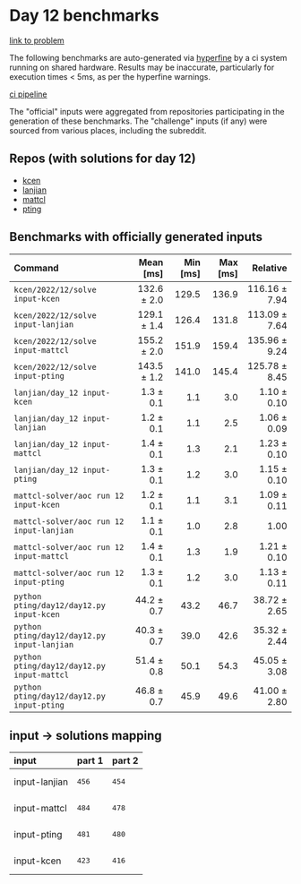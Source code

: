 # Day 12 benchmarks

[link to problem](http://adventofcode.com/2022/day/12)

The following benchmarks are auto-generated via [hyperfine](https://github.com/sharkdp/hyperfine) by a ci system running on shared hardware. Results may be inaccurate, particularly for execution times < 5ms, as per the hyperfine warnings.

[ci pipeline](http://ci.papercode.net:8080/teams/aoc2022/pipelines/aoc-compare-2022)

The "official" inputs were aggregated from repositories participating in the generation of these benchmarks. The "challenge" inputs (if any) were sourced from various places, including the subreddit.

## Repos (with solutions for day 12)


- [kcen](https://github.com/kcen/AdventOfCode)
- [lanjian](https://github.com/LanJian/aoc-2022)
- [mattcl](https://github.com/mattcl/aoc2022)
- [pting](https://github.com/pting/aoc2022)

## Benchmarks with officially generated inputs
| Command | Mean [ms] | Min [ms] | Max [ms] | Relative |
|:---|---:|---:|---:|---:|
| `kcen/2022/12/solve input-kcen` | 132.6 ± 2.0 | 129.5 | 136.9 | 116.16 ± 7.94 |
| `kcen/2022/12/solve input-lanjian` | 129.1 ± 1.4 | 126.4 | 131.8 | 113.09 ± 7.64 |
| `kcen/2022/12/solve input-mattcl` | 155.2 ± 2.0 | 151.9 | 159.4 | 135.96 ± 9.24 |
| `kcen/2022/12/solve input-pting` | 143.5 ± 1.2 | 141.0 | 145.4 | 125.78 ± 8.45 |
| `lanjian/day_12 input-kcen` | 1.3 ± 0.1 | 1.1 | 3.0 | 1.10 ± 0.10 |
| `lanjian/day_12 input-lanjian` | 1.2 ± 0.1 | 1.1 | 2.5 | 1.06 ± 0.09 |
| `lanjian/day_12 input-mattcl` | 1.4 ± 0.1 | 1.3 | 2.1 | 1.23 ± 0.10 |
| `lanjian/day_12 input-pting` | 1.3 ± 0.1 | 1.2 | 3.0 | 1.15 ± 0.10 |
| `mattcl-solver/aoc run 12 input-kcen` | 1.2 ± 0.1 | 1.1 | 3.1 | 1.09 ± 0.11 |
| `mattcl-solver/aoc run 12 input-lanjian` | 1.1 ± 0.1 | 1.0 | 2.8 | 1.00 |
| `mattcl-solver/aoc run 12 input-mattcl` | 1.4 ± 0.1 | 1.3 | 1.9 | 1.21 ± 0.10 |
| `mattcl-solver/aoc run 12 input-pting` | 1.3 ± 0.1 | 1.2 | 3.0 | 1.13 ± 0.11 |
| `python pting/day12/day12.py input-kcen` | 44.2 ± 0.7 | 43.2 | 46.7 | 38.72 ± 2.65 |
| `python pting/day12/day12.py input-lanjian` | 40.3 ± 0.7 | 39.0 | 42.6 | 35.32 ± 2.44 |
| `python pting/day12/day12.py input-mattcl` | 51.4 ± 0.8 | 50.1 | 54.3 | 45.05 ± 3.08 |
| `python pting/day12/day12.py input-pting` | 46.8 ± 0.7 | 45.9 | 49.6 | 41.00 ± 2.80 |

## input -> solutions mapping
|input|part 1|part 2|
|:---|:---|:---|
|input-lanjian|<pre>456</pre>|<pre>454</pre>|
|input-mattcl|<pre>484</pre>|<pre>478</pre>|
|input-pting|<pre>481</pre>|<pre>480</pre>|
|input-kcen|<pre>423</pre>|<pre>416</pre>|
